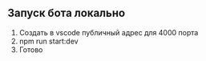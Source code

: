 ## Запуск бота локально

1. Создать в vscode публичный адрес для 4000 порта
2. npm run start:dev
3. Готово
